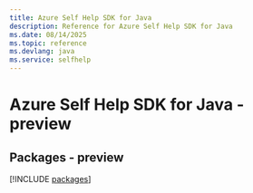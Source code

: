 ```yaml
---
title: Azure Self Help SDK for Java
description: Reference for Azure Self Help SDK for Java
ms.date: 08/14/2025
ms.topic: reference
ms.devlang: java
ms.service: selfhelp
---
```

# Azure Self Help SDK for Java - preview
## Packages - preview
[!INCLUDE [packages](self-help-index.md)]